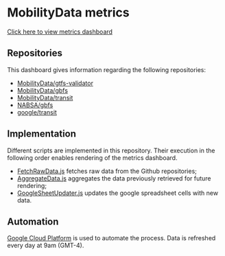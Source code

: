 # MobilityData metrics
[Click here to view metrics dashboard](https://docs.google.com/spreadsheets/d/e/2PACX-1vRsOds1l3nNCntabcxqOdvTrVmK1nWjKAsrEoN5gCxB4rqDwrG3j2dDeWgx5pI6m24UGoiG1631fajI/pubhtml)

## Repositories
This dashboard gives information regarding the following repositories:
* [MobilityData/gtfs-validator](https://www.github.com/MobilityData/gtfs-valdiator)
* [MobilityData/gbfs](https://www.github.com/MobilityData/gbfs)
* [MobilityData/transit](https://www.github.com/MobilityData/transit)
* [NABSA/gbfs](https://www.github.com/NABSA/gbfs)
* [google/transit](https://www.github.com/google/transit)

## Implementation
Different scripts are implemented in this repository. Their execution in the following order enables rendering of the metrics dashboard.
* [FetchRawData.js](/src/scripts/FetchRawData.js) fetches raw data from the Github repositories;
* [AggregateData.js](/src/scripts/AggregateData.js) aggregates the data previously retrieved for future rendering;
* [GoogleSheetUpdater.js](/src/scripts/GoogleSheetUpdater.js) updates the google spreadsheet cells with new data.

## Automation
[Google Cloud Platform](https://cloud.google.com/) is used to automate the process. Data is refreshed every day at 9am (GMT-4). 
